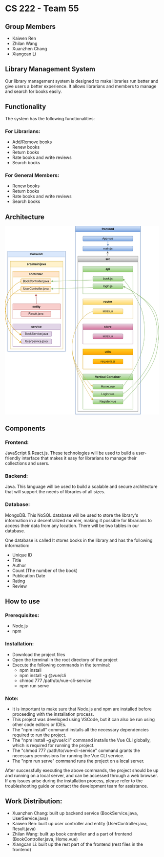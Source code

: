 # CS 222 - Team 55
## Group Members
- Kaiwen Ren
- Zhilan Wang
- Xuanzhen Chang
- Xiangcan Li

## Library Management System

Our library management system is designed to make libraries run better and give users a better experience. It allows librarians and members to manage and search for books easily.

## Functionality
The system has the following functionalities:

### For Librarians:
- Add/Remove books
- Renew books
- Return books
- Rate books and write reviews
- Search books

### For General Members:
- Renew books
- Return books
- Rate books and write reviews
- Search books

## Architecture
![alt text](https://github.com/niconicoo0w0/cs222_team55/blob/e619e3754723b0c503495f4fc2644b34edd404ab/revised_libraryApp/librarySystemArchitecture.png)

## Components
### Frontend: 
JavaScript & React.js. These technologies will be used to build a user-friendly
interface that makes it easy for librarians to manage their collections and users.
### Backend: 
Java. This language will be used to build a scalable and secure architecture that
will support the needs of libraries of all sizes.
### Database: 
MongoDB. This NoSQL database will be used to store the library's information
in a decentralized manner, making it possible for librarians to access their data from any
location. There will be two tables in our database.

One database is called  It stores books in the library and has the following information:
- Unique ID
- Title
- Author
- Count (The number of the book)
- Publication Date
- Rating
- Review

## How to use

### Prerequisites:
- Node.js
- npm

### Installation:
- Download the project files
- Open the terminal in the root directory of the project
- Execute the following commands in the terminal:
  - npm install
  - npm install -g @vue/cli
  - chmod 777 /path/to/vue-cli-service
  - npm run serve
  
### Note:
- It is important to make sure that Node.js and npm are installed before proceeding with the installation process.
- This project was developed using VSCode, but it can also be run using other code editors or IDEs.
- The "npm install" command installs all the necessary dependencies required to run the project.
- The "npm install -g @vue/cli" command installs the Vue CLI globally, which is required for running the project.
- The "chmod 777 /path/to/vue-cli-service" command grants the necessary permissions for running the Vue CLI service.
- The "npm run serve" command runs the project on a local server.


After successfully executing the above commands, the project should be up and running on a local server, and can be accessed through a web browser. If any issues arise during the installation process, please refer to the troubleshooting guide or contact the development team for assistance.

## Work Distribution: 
- Xuanzhen Chang: built up backend service (BookService.java, UserService.java)
- Kaiwen Ren: built up user controller and entity (UserController.java, Result.java)
- Zhilan Wang: built up book controller and a part of frontend (BookController.java, Home.vue)
- Xiangcan Li: built up the rest part of the frontend (rest files in the frontend)
